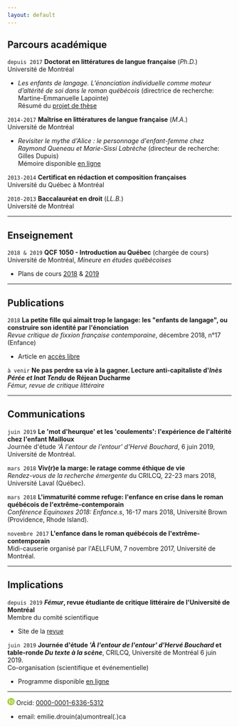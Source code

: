 ```yaml
---
layout: default
---
```


## Parcours académique

`depuis 2017`
**Doctorat en littératures de langue française** (*Ph.D.*)  
Université de Montréal  
- *Les enfants de langage. L’énonciation individuelle comme moteur d’altérité de soi dans le roman québécois* (directrice de recherche: Martine-Emmanuelle Lapointe)  
Résumé du [projet de thèse](these)  

`2014-2017`
**Maîtrise en littératures de langue française** (*M.A.*)  
Université de Montréal  
- *Revisiter le mythe d'Alice : le personnage d'enfant-femme chez Raymond Queneau et Marie-Sissi Labrèche* (directeur de recherche: Gilles Dupuis)  
Mémoire disponible [en ligne](http://hdl.handle.net/1866/20116)  

`2013-2014`
**Certificat en rédaction et composition françaises**  
Université du Québec à Montréal  

`2010-2013`
**Baccalauréat en droit** (*LL.B.*)  
Université de Montréal

---

## Enseignement

`2018 & 2019`
**QCF 1050 - Introduction au Québec** (chargée de cours)  
Université de Montréal, *Mineure en études québécoises*  
- Plans de cours [2018](qcf1050-2019.pdf) & [2019](qcf1050-2019.pdf)

---

## Publications

`2018`
**La petite fille qui aimait trop le langage: les "enfants de langage", ou construire son identité par l'énonciation**  
*Revue critique de fixxion française contemporaine*, décembre 2018, n°17 (Enfance)
- Article en [accès libre](http://www.revue-critique-de-fixxion-francaise-contemporaine.org/rcffc/article/view/fx17.05)

`à venir`
**Ne pas perdre sa vie à la gagner. Lecture anti-capitaliste d'*Inès Pérée et Inat Tendu* de Réjean Ducharme**  
*Fémur, revue de critique littéraire*

---

## Communications

`juin 2019`
**Le 'mot d'heurque' et les 'coulements': l'expérience de l'altérité chez l'enfant Mailloux**  
Journée d'étude *'À l'entour de l'entour' d'Hervé Bouchard*, 6 juin 2019, Université de Montréal.

`mars 2018`
**Viv(r)e la marge: le ratage comme éthique de vie**  
*Rendez-vous de la recherche émergente* du CRILCQ, 22-23 mars 2018, Université Laval (Québec).

`mars 2018`
**L'immaturité comme refuge: l'enfance en crise dans le roman québécois de l'extrême-contemporain**  
*Conférence Equinoxes 2018: Enfance.s*, 16-17 mars 2018, Université Brown (Providence, Rhode Island).

`novembre 2017`
**L'enfance dans le roman québécois de l'extrême-contemporain**  
Midi-causerie organisé par l'AELLFUM, 7 novembre 2017, Université de Montréal.

---

## Implications

`depuis 2019`
***Fémur*, revue étudiante de critique littéraire de l'Université de Montréal**  
Membre du comité scientifique
- Site de la [revue](https://revuefemur.com/)

`juin 2019`
**Journée d'étude *'À l'entour de l'entour' d'Hervé Bouchard* et table-ronde *Du texte à la scène***, CRILCQ, Université de Montréal 6 juin 2019.  
Co-organisation (scientifique et événementielle)  
- Programme disponible [en ligne](http://www.crilcq.org/actualites/item/journee-detude-a-lentour-de-lentour-dherve-bouchard/)

---

<img class="logo-picture" src="orcid.gif" alt="Orcid Logo"> Orcid: [0000-0001-6336-5312](https://orcid.org/0000-0001-6336-5312)

- email: emilie.drouin(a)umontreal(.)ca
